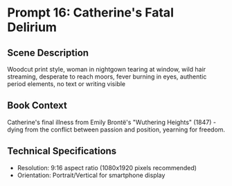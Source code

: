 # Prompt 16: Catherine's Fatal Delirium

## Scene Description
Woodcut print style, woman in nightgown tearing at window, wild hair streaming, desperate to reach moors, fever burning in eyes, authentic period elements, no text or writing visible

## Book Context
Catherine's final illness from Emily Brontë's "Wuthering Heights" (1847) - dying from the conflict between passion and position, yearning for freedom.

## Technical Specifications
- Resolution: 9:16 aspect ratio (1080x1920 pixels recommended)
- Orientation: Portrait/Vertical for smartphone display